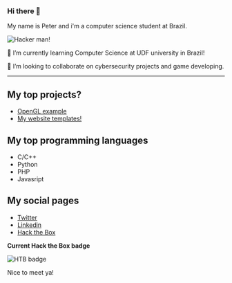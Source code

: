 ### Hi there 👋
My name is Peter and i'm a computer science student at Brazil.

![Hacker man!](https://media.giphy.com/media/MM0Jrc8BHKx3y/giphy.gif)


🌱 I’m currently learning Computer Science at UDF university in Brazil!

👯 I’m looking to collaborate on cybersecurity projects and game developing.

---

## My top projects?
* [OpenGL example](https://github.com/peterspbr/opengl-game-engine)
* [My website templates!](https://github.com/peterspbr/peterspbr.github.io)

## My top programming languages
* C/C++
* Python
* PHP
* Javasript

## My social pages
* [Twitter](https://twiter.com/HSPeterSS)
* [Linkedin](https://www.linkedin.com/in/pedro-henrique-da-rocha-s-386a51202)
* [Hack the Box](https://www.hackthebox.eu/home/users/profile/352775)

**Current Hack the Box badge**

![HTB badge](http://www.hackthebox.eu/badge/image/352775)

Nice to meet ya!
